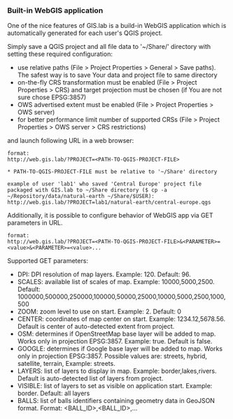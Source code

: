 ### Built-in WebGIS application
One of the nice features of GIS.lab is a build-in WebGIS application which is automatically generated for
each user's QGIS project.

Simply save a QGIS project and all file data to '~/Share/<USERNAME>' directory with setting these required configuration:
 * use relative paths (File > Project Properties > General > Save paths). The safest way is to save Your data and project
   file to same directory
 * on-the-fly CRS transformation must be enabled (File > Project Properties > CRS) and target projection
   must be chosen (if You are not sure chose EPSG:3857)
 * OWS advertised extent must be enabled (File > Project Properties > OWS server)
 * for better performance limit number of supported CRSs (File > Project Properties > OWS server > CRS restrictions)

and launch following URL in a web browser:
```
format:
http://web.gis.lab/?PROJECT=<PATH-TO-QGIS-PROJECT-FILE>

* PATH-TO-QGIS-PROJECT-FILE must be relative to '~/Share' directory

example of user 'lab1' who saved 'Central Europe' project file packaged with GIS.lab to ~/Share directory ($ cp -a ~/Repository/data/natural-earth ~/Share/$USER):
http://web.gis.lab/?PROJECT=lab1/natural-earth/central-europe.qgs

```

Additionally, it is possible to configure behavior of WebGIS app via GET parameters in URL.
```
format:
http://web.gis.lab/?PROJECT=<PATH-TO-QGIS-PROJECT-FILE>&<PARAMETER>=<value>&<PARAMETER>=<value>...

```

Supported GET parameters:
 * DPI: DPI resolution of map layers. Example: 120. Default: 96. 
 * SCALES: available list of scales of map. Example: 10000,5000,2500. Default: 1000000,500000,250000,100000,50000,25000,10000,5000,2500,1000,500
 * ZOOM: zoom level to use on start. Example: 2. Default: 0
 * CENTER: coordinates of map center on start. Example: 1234.12,5678.56. Default is center of auto-detected extent from project.
 * OSM: determines if OpenStreetMap base layer will be added to map. Works only in projection EPSG:3857. Example: true. Default is false.
 * GOOGLE: determines if Google base layer will be added to map. Works only in projection EPSG:3857. Possible values 
   are: streets, hybrid, satellite, terrain, Example: streets.
 * LAYERS: list of layers to display in map. Example: border,lakes,rivers. Default is auto-detected list of layers from project.
 * VISIBLE: list of layers to set as visible on application start. Example: border. Default: all layers
 * BALLS: list of balls identifiers containing geometry data in GeoJSON format. Format: <BALL_ID>,<BALL_ID>,...

